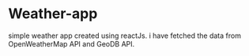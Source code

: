 # Weather-app
simple weather app created using reactJs. i have fetched the data from OpenWeatherMap API and GeoDB API.

